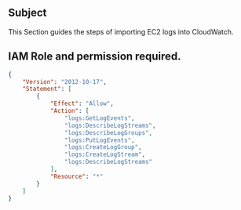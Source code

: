 ## Subject
This Section guides the steps of importing EC2 logs into CloudWatch.

## IAM Role and permission required.
```json
{
	"Version": "2012-10-17",
	"Statement": [
		{
			"Effect": "Allow",
			"Action": [
				"logs:GetLogEvents",
				"logs:DescribeLogStreams",
				"logs:DescribeLogGroups",
				"logs:PutLogEvents",
				"logs:CreateLogGroup",
				"logs:CreateLogStream",
				"logs:DescribeLogStreams"
			],
			"Resource": "*"
		}
	]
}
```
